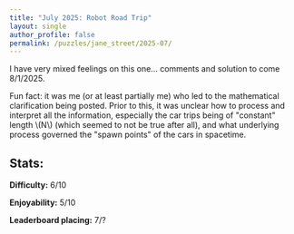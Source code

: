 ```yaml
---
title: "July 2025: Robot Road Trip"
layout: single
author_profile: false
permalink: /puzzles/jane_street/2025-07/
---
```


I have very mixed feelings on this one... comments and solution to come 8/1/2025.

Fun fact: it was me (or at least partially me) who led to the mathematical clarification being posted. Prior to this, it was unclear how to process and interpret all the information, especially the car trips being of "constant" length \\(N\\) (which seemed to not be true after all), and what underlying process governed the "spawn points" of the cars in spacetime.

## Stats:

**Difficulty:** 6/10

**Enjoyability:** 5/10

**Leaderboard placing:** 7/?

<!-- ## The approach: -->

